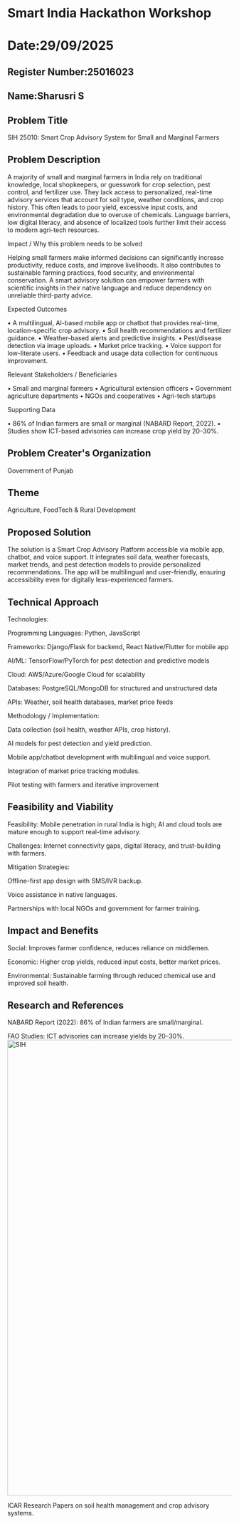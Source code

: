 # Smart India Hackathon Workshop
# Date:29/09/2025
## Register Number:25016023
## Name:Sharusri S
## Problem Title
SIH 25010: Smart Crop Advisory System for Small and Marginal Farmers
## Problem Description
A majority of small and marginal farmers in India rely on traditional knowledge, local shopkeepers, or guesswork for crop selection, pest control, and fertilizer use. They lack access to personalized, real-time advisory services that account for soil type, weather conditions, and crop history. This often leads to poor yield, excessive input costs, and environmental degradation due to overuse of chemicals. Language barriers, low digital literacy, and absence of localized tools further limit their access to modern agri-tech resources.

Impact / Why this problem needs to be solved

Helping small farmers make informed decisions can significantly increase productivity, reduce costs, and improve livelihoods. It also contributes to sustainable farming practices, food security, and environmental conservation. A smart advisory solution can empower farmers with scientific insights in their native language and reduce dependency on unreliable third-party advice.

Expected Outcomes

• A multilingual, AI-based mobile app or chatbot that provides real-time, location-specific crop advisory.
• Soil health recommendations and fertilizer guidance.
• Weather-based alerts and predictive insights.
• Pest/disease detection via image uploads.
• Market price tracking.
• Voice support for low-literate users.
• Feedback and usage data collection for continuous improvement.

Relevant Stakeholders / Beneficiaries

• Small and marginal farmers
• Agricultural extension officers
• Government agriculture departments
• NGOs and cooperatives
• Agri-tech startups

Supporting Data

• 86% of Indian farmers are small or marginal (NABARD Report, 2022).
• Studies show ICT-based advisories can increase crop yield by 20–30%.

## Problem Creater's Organization
Government of Punjab

## Theme
Agriculture, FoodTech & Rural Development

## Proposed Solution
The solution is a Smart Crop Advisory Platform accessible via mobile app, chatbot, and voice support. It integrates soil data, weather forecasts, market trends, and pest detection models to provide personalized recommendations. The app will be multilingual and user-friendly, ensuring accessibility even for digitally less-experienced farmers.
## Technical Approach
Technologies:

Programming Languages: Python, JavaScript

Frameworks: Django/Flask for backend, React Native/Flutter for mobile app

AI/ML: TensorFlow/PyTorch for pest detection and predictive models

Cloud: AWS/Azure/Google Cloud for scalability

Databases: PostgreSQL/MongoDB for structured and unstructured data

APIs: Weather, soil health databases, market price feeds

Methodology / Implementation:

Data collection (soil health, weather APIs, crop history).

AI models for pest detection and yield prediction.

Mobile app/chatbot development with multilingual and voice support.

Integration of market price tracking modules.

Pilot testing with farmers and iterative improvement
## Feasibility and Viability
Feasibility: Mobile penetration in rural India is high; AI and cloud tools are mature enough to support real-time advisory.

Challenges: Internet connectivity gaps, digital literacy, and trust-building with farmers.

Mitigation Strategies:

Offline-first app design with SMS/IVR backup.

Voice assistance in native languages.

Partnerships with local NGOs and government for farmer training.
## Impact and Benefits
Social: Improves farmer confidence, reduces reliance on middlemen.

Economic: Higher crop yields, reduced input costs, better market prices.

Environmental: Sustainable farming through reduced chemical use and improved soil health.
## Research and References
NABARD Report (2022): 86% of Indian farmers are small/marginal.

FAO Studies: ICT advisories can increase yields by 20–30%.
<img width="1536" height="1024" alt="SIH" src="https://github.com/user-attachments/assets/fbe421ca-e62b-41b9-a732-e08bd91a4218" />

ICAR Research Papers on soil health management and crop advisory systems.
